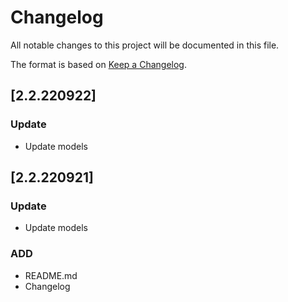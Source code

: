 # Changelog

All notable changes to this project will be documented in this file.

The format is based on [Keep a Changelog](https://keepachangelog.com/en/1.0.0/).

## [2.2.220922]
### Update
- Update models

## [2.2.220921]
### Update
- Update models

### ADD
- README.md
- Changelog